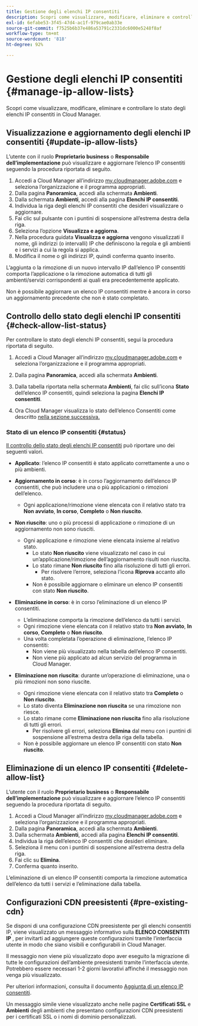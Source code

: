 ```yaml
---
title: Gestione degli elenchi IP consentiti
description: Scopri come visualizzare, modificare, eliminare e controllare lo stato degli elenchi IP consentiti in Cloud Manager.
exl-id: 6efabe53-3f45-47d4-ac1f-979cae0ab33e
source-git-commit: f7525b6b37e486a53791c2331dc6000e5248f8af
workflow-type: tm+mt
source-wordcount: '818'
ht-degree: 92%

---
```


# Gestione degli elenchi IP consentiti {#manage-ip-allow-lists}

Scopri come visualizzare, modificare, eliminare e controllare lo stato degli elenchi IP consentiti in Cloud Manager.

## Visualizzazione e aggiornamento degli elenchi IP consentiti {#update-ip-allow-lists}

L’utente con il ruolo **Proprietario business** o **Responsabile dell’implementazione** può visualizzare e aggiornare l’elenco IP consentiti seguendo la procedura riportata di seguito.

1. Accedi a Cloud Manager all’indirizzo [my.cloudmanager.adobe.com](https://my.cloudmanager.adobe.com/) e seleziona l’organizzazione e il programma appropriati.
1. Dalla pagina **Panoramica**, accedi alla schermata **Ambienti**.
1. Dalla schermata **Ambienti**, accedi alla pagina **Elenchi IP consentiti**.
1. Individua la riga degli elenchi IP consentiti che desideri visualizzare o aggiornare.
1. Fai clic sul pulsante con i puntini di sospensione all’estrema destra della riga.
1. Seleziona l’opzione **Visualizza e aggiorna**.
1. Nella procedura guidata **Visualizza e aggiorna** vengono visualizzati il nome, gli indirizzi (o intervalli) IP che definiscono la regola e gli ambienti e i servizi a cui la regola si applica.
1. Modifica il nome o gli indirizzi IP, quindi conferma quanto inserito.

L’aggiunta o la rimozione di un nuovo intervallo IP dall’elenco IP consentiti comporta l’applicazione o la rimozione automatica di tutti gli ambienti/servizi corrispondenti ai quali era precedentemente applicato.

Non è possibile aggiornare un elenco IP consentiti mentre è ancora in corso un aggiornamento precedente che non è stato completato.

## Controllo dello stato degli elenchi IP consentiti {#check-allow-list-status}

Per controllare lo stato degli elenchi IP consentiti, segui la procedura riportata di seguito.

1. Accedi a Cloud Manager all’indirizzo [my.cloudmanager.adobe.com](https://my.cloudmanager.adobe.com/) e seleziona l’organizzazione e il programma appropriati.

1. Dalla pagina **Panoramica**, accedi alla schermata **Ambienti**.

1. Dalla tabella riportata nella schermata **Ambienti**, fai clic sull’icona **Stato** dell’elenco IP consentiti, quindi seleziona la pagina **Elenchi IP consentiti**.

1. Ora Cloud Manager visualizza lo stato dell’elenco Consentiti come descritto [nella sezione successiva.](#status)

### Stato di un elenco IP consentiti {#status}

[Il controllo dello stato degli elenchi IP consentiti](#check-allow-list-status) può riportare uno dei seguenti valori.

* **Applicato**: l’elenco IP consentiti è stato applicato correttamente a uno o più ambienti.

* **Aggiornamento in corso**: è in corso l’aggiornamento dell’elenco IP consentiti, che può includere una o più applicazioni o rimozioni dell’elenco.

   * Ogni applicazione/rimozione viene elencata con il relativo stato tra **Non avviato**, **In corso**, **Completo** o **Non riuscito**.

* **Non riuscito**: uno o più processi di applicazione o rimozione di un aggiornamento non sono riusciti.
   * Ogni applicazione e rimozione viene elencata insieme al relativo stato.
      * Lo stato **Non riuscito** viene visualizzato nel caso in cui un’applicazione/rimozione dell’aggiornamento risulti non riuscita.
      * Lo stato rimane **Non riuscito** fino alla risoluzione di tutti gli errori.
         * Per risolvere l’errore, seleziona l’icona **Riprova** accanto allo stato.
      * Non è possibile aggiornare o eliminare un elenco IP consentiti con stato **Non riuscito**.

* **Eliminazione in corso**: è in corso l’eliminazione di un elenco IP consentiti.
   * L’eliminazione comporta la rimozione dell’elenco da tutti i servizi.
   * Ogni rimozione viene elencata con il relativo stato tra **Non avviato**, **In corso**, **Completo** o **Non riuscito**.
   * Una volta completata l’operazione di eliminazione, l’elenco IP consentiti:
      * Non viene più visualizzato nella tabella dell’elenco IP consentiti.
      * Non viene più applicato ad alcun servizio del programma in Cloud Manager.

* **Eliminazione non riuscita**: durante un’operazione di eliminazione, una o più rimozioni non sono riuscite.

   * Ogni rimozione viene elencata con il relativo stato tra **Completo** o **Non riuscito**.
   * Lo stato diventa **Eliminazione non riuscita** se una rimozione non riesce.
   * Lo stato rimane come **Eliminazione non riuscita** fino alla risoluzione di tutti gli errori.
      * Per risolvere gli errori, seleziona **Elimina** dal menu con i puntini di sospensione all’estrema destra della riga della tabella.
   * Non è possibile aggiornare un elenco IP consentiti con stato **Non riuscito**.

## Eliminazione di un elenco IP consentiti {#delete-allow-list}

L’utente con il ruolo **Proprietario business** o **Responsabile dell’implementazione** può visualizzare e aggiornare l’elenco IP consentiti seguendo la procedura riportata di seguito.

1. Accedi a Cloud Manager all’indirizzo [my.cloudmanager.adobe.com](https://my.cloudmanager.adobe.com/) e seleziona l’organizzazione e il programma appropriati.
1. Dalla pagina **Panoramica**, accedi alla schermata **Ambienti**.
1. Dalla schermata **Ambienti**, accedi alla pagina **Elenchi IP consentiti**.
1. Individua la riga dell’elenco IP consentiti che desideri eliminare.
1. Seleziona il menu con i puntini di sospensione all’estrema destra della riga.
1. Fai clic su **Elimina**.
1. Conferma quanto inserito.

L’eliminazione di un elenco IP consentiti comporta la rimozione automatica dell’elenco da tutti i servizi e l’eliminazione dalla tabella.

## Configurazioni CDN preesistenti {#pre-existing-cdn}

Se disponi di una configurazione CDN preesistente per gli elenchi consentiti IP, viene visualizzato un messaggio informativo sulla **ELENCO CONSENTITI IP** , per invitarti ad aggiungere queste configurazioni tramite l’interfaccia utente in modo che siano visibili e configurabili in Cloud Manager.

Il messaggio non viene più visualizzato dopo aver eseguito la migrazione di tutte le configurazioni dell’ambiente preesistenti tramite l’interfaccia utente. Potrebbero essere necessari 1-2 giorni lavorativi affinché il messaggio non venga più visualizzato.

Per ulteriori informazioni, consulta il documento [Aggiunta di un elenco IP consentiti](/help/implementing/cloud-manager/ip-allow-lists/add-ip-allow-lists.md).

Un messaggio simile viene visualizzato anche nelle pagine **Certificati SSL** e **Ambienti** degli ambienti che presentano configurazioni CDN preesistenti per i certificati SSL o i nomi di dominio personalizzati.
